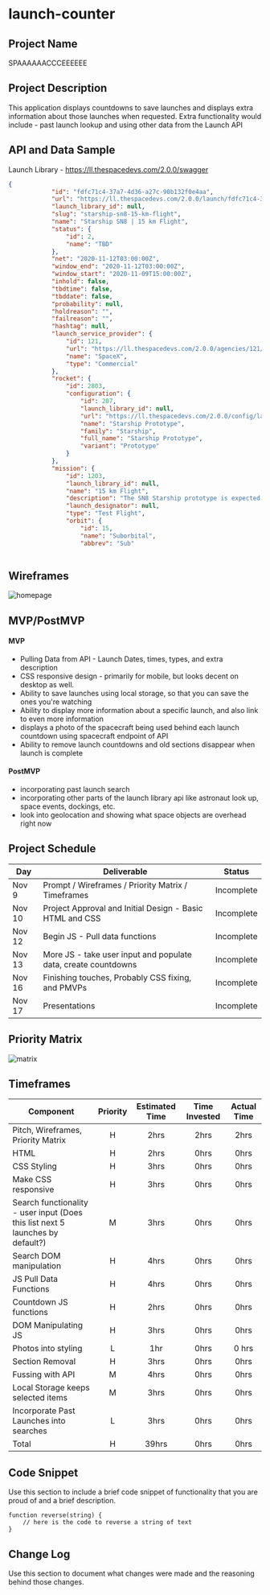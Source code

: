 # launch-counter

## Project Name

SPAAAAAACCCEEEEEE

## Project Description

This application displays countdowns to save launches and displays extra information about those launches when requested.
Extra functionality would include - past launch lookup and using other data from the Launch API

## API and Data Sample

Launch Library - https://ll.thespacedevs.com/2.0.0/swagger

```json
{
            "id": "fdfc71c4-37a7-4d36-a27c-90b132f0e4aa",
            "url": "https://ll.thespacedevs.com/2.0.0/launch/fdfc71c4-37a7-4d36-a27c-90b132f0e4aa/",
            "launch_library_id": null,
            "slug": "starship-sn8-15-km-flight",
            "name": "Starship SN8 | 15 km Flight",
            "status": {
                "id": 2,
                "name": "TBD"
            },
            "net": "2020-11-12T03:00:00Z",
            "window_end": "2020-11-12T03:00:00Z",
            "window_start": "2020-11-09T15:00:00Z",
            "inhold": false,
            "tbdtime": false,
            "tbddate": false,
            "probability": null,
            "holdreason": "",
            "failreason": "",
            "hashtag": null,
            "launch_service_provider": {
                "id": 121,
                "url": "https://ll.thespacedevs.com/2.0.0/agencies/121/",
                "name": "SpaceX",
                "type": "Commercial"
            },
            "rocket": {
                "id": 2803,
                "configuration": {
                    "id": 207,
                    "launch_library_id": null,
                    "url": "https://ll.thespacedevs.com/2.0.0/config/launcher/207/",
                    "name": "Starship Prototype",
                    "family": "Starship",
                    "full_name": "Starship Prototype",
                    "variant": "Prototype"
                }
            },
            "mission": {
                "id": 1203,
                "launch_library_id": null,
                "name": "15 km Flight",
                "description": "The SN8 Starship prototype is expected to perform a first flight to an altitude of 15 km or 50,000 ft.",
                "launch_designator": null,
                "type": "Test Flight",
                "orbit": {
                    "id": 15,
                    "name": "Suborbital",
                    "abbrev": "Sub"
             
```

## Wireframes

![homepage](/Homepagev2.png "Homepage")

## MVP/PostMVP 

#### MVP 

- Pulling Data from API - Launch Dates, times, types, and extra description
- CSS responsive design - primarily for mobile, but looks decent on desktop as well.
- Ability to save launches using local storage, so that you can save the ones you're watching
- Ability to display more information about a specific launch, and also link to even more information
- displays a photo of the spacecraft being used behind each launch countdown using spacecraft endpoint of API
- Ability to remove launch countdowns and old sections disappear when launch is complete

#### PostMVP  

- incorporating past launch search
- incorporating other parts of the launch library api like astronaut look up, space events, dockings, etc.
- look into geolocation and showing what space objects are overhead right now

## Project Schedule

|  Day | Deliverable | Status
|---|---| ---|
|Nov 9| Prompt / Wireframes / Priority Matrix / Timeframes | Incomplete
|Nov 10| Project Approval and Initial Design - Basic HTML and CSS | Incomplete
|Nov 12| Begin JS - Pull data functions  | Incomplete
|Nov 13| More JS - take user input and populate data, create countdowns | Incomplete
|Nov 16| Finishing touches, Probably CSS fixing, and PMVPs | Incomplete
|Nov 17| Presentations | Incomplete

## Priority Matrix

![matrix](/priority-matrix.png "priority matrix")

## Timeframes

| Component | Priority | Estimated Time | Time Invested | Actual Time |
| --- | :---: |  :---: | :---: | :---: |
| Pitch, Wireframes, Priority Matrix| H | 2hrs | 2hrs | 2hrs| 
| HTML | H | 2hrs| 0hrs | 0hrs |
| CSS Styling | H | 3hrs| 0hrs | 0hrs |
| Make CSS responsive | H | 3hrs| 0hrs | 0hrs |
| Search functionality - user input (Does this list next 5 launches by default?) | M | 3hrs | 0hrs | 0hrs |
| Search DOM manipulation | H | 4hrs| 0hrs | 0hrs |
| JS Pull Data Functions | H | 4hrs| 0hrs | 0hrs |
| Countdown JS functions | H | 2hrs| 0hrs | 0hrs |
| DOM Manipulating JS | H | 3hrs| 0hrs | 0hrs |
| Photos into styling| L | 1hr | 0hrs | 0 hrs|
| Section Removal | H | 3hrs| 0hrs | 0hrs |
| Fussing with API | M | 4hrs| 0hrs | 0hrs |
| Local Storage keeps selected items| M | 3hrs| 0hrs | 0hrs |
| Incorporate Past Launches into searches | L | 3hrs | 0hrs | 0hrs|
| Total | H | 39hrs| 0hrs | 0hrs |

## Code Snippet

Use this section to include a brief code snippet of functionality that you are proud of and a brief description.  

```
function reverse(string) {
	// here is the code to reverse a string of text
}
```

## Change Log
 Use this section to document what changes were made and the reasoning behind those changes.
